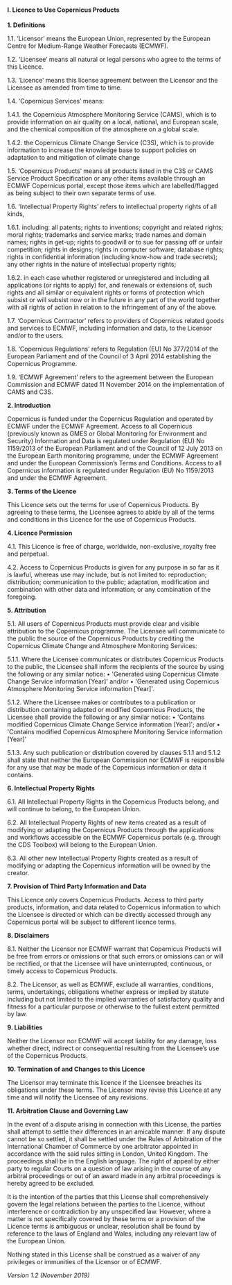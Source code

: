 #### I. Licence to Use Copernicus Products

**1.	Definitions**

1.1.	‘Licensor’ means the European Union, represented by the European Centre for Medium-Range Weather Forecasts (ECMWF).

1.2.	‘Licensee’ means all natural or legal persons who agree to the terms of this Licence.

1.3.	‘Licence’ means this license agreement between the Licensor and the Licensee as amended from time to time.

1.4.	‘Copernicus Services’ means:

1.4.1.	the Copernicus Atmosphere Monitoring Service (CAMS), which is to provide information on air quality on a local, national, and European scale, and the chemical composition of the atmosphere on a global scale. 

1.4.2.	the Copernicus Climate Change Service (C3S), which is to provide information to increase the knowledge base to support policies on adaptation to and mitigation of climate change

1.5.	‘Copernicus Products’ means all products listed in the C3S or CAMS Service Product Specification or any other items available through an ECMWF Copernicus portal, except those items which are labelled/flagged as being subject to their own separate terms of use.

1.6.	‘Intellectual Property Rights’ refers to intellectual property rights of all kinds, 

1.6.1.	including: all patents; rights to inventions; copyright and related rights; moral rights; trademarks and service marks; trade names and domain names; rights in get-up; rights to goodwill or to sue for passing off or unfair competition; rights in designs; rights in computer software; database rights; rights in confidential information (including know-how and trade secrets); any other rights in the nature of intellectual property rights;

1.6.2.	in each case whether registered or unregistered and including all applications (or rights to apply) for, and renewals or extensions of, such rights and all similar or equivalent rights or forms of protection which subsist or will subsist now or in the future in any part of the world together with all rights of action in relation to the infringement of any of the above.

1.7.	‘Copernicus Contractor’ refers to providers of Copernicus related goods and services to ECMWF, including information and data, to the Licensor and/or to the users.

1.8.	‘Copernicus Regulations’ refers to Regulation (EU) No 377/2014 of the European Parliament and of the Council of 3 April 2014 establishing the Copernicus Programme.

1.9.	 ‘ECMWF Agreement’ refers to the agreement between the European Commission and ECMWF dated 11 November 2014 on the implementation of CAMS and C3S.

**2.	Introduction**

Copernicus is funded under the Copernicus Regulation and operated by ECMWF under the ECMWF Agreement. Access to all Copernicus (previously known as GMES or Global Monitoring for Environment and Security) Information and Data is regulated under Regulation (EU) No 1159/2013 of the European Parliament and of the Council of 12 July 2013 on the European Earth monitoring programme, under the ECMWF Agreement and under the European Commission’s Terms and Conditions. Access to all Copernicus information is regulated under Regulation (EU) No 1159/2013 and under the ECMWF Agreement.

**3.	Terms of the Licence**

This Licence sets out the terms for use of Copernicus Products. By agreeing to these terms, the Licensee agrees to abide by all of the terms and conditions in this Licence for the use of Copernicus Products.
 
**4.	Licence Permission**

4.1.	This Licence is free of charge, worldwide, non-exclusive, royalty free and perpetual.

4.2.	Access to Copernicus Products is given for any purpose in so far as it is lawful, whereas use may include, but is not limited to: reproduction; distribution; communication to the public; adaptation, modification and combination with other data and information; or any combination of the foregoing.

**5.	 Attribution**

5.1.	All users of Copernicus Products must provide clear and visible attribution to the Copernicus programme. The Licensee will communicate to the public the source of the Copernicus Products by crediting the Copernicus Climate Change and Atmosphere Monitoring Services:

5.1.1.	Where the Licensee communicates or distributes Copernicus Products to the public, the Licensee shall inform the recipients of the source by using the following or any similar notice:
•	'Generated using Copernicus Climate Change Service information [Year]' and/or
•	'Generated using Copernicus Atmosphere Monitoring Service information [Year]'.

5.1.2.	Where the Licensee makes or contributes to a publication or distribution containing adapted or modified Copernicus Products, the Licensee shall provide the following or any similar notice:
•	'Contains modified Copernicus Climate Change Service information [Year]'; and/or
•	'Contains modified Copernicus Atmosphere Monitoring Service information [Year]'

5.1.3.	Any such publication or distribution covered by clauses 5.1.1 and 5.1.2 shall state that neither the European Commission nor ECMWF is responsible for any use that may be made of the Copernicus information or data it contains.

**6.	Intellectual Property Rights**

6.1.	All Intellectual Property Rights in the Copernicus Products belong, and will continue to belong, to the European Union.

6.2.	All Intellectual Property Rights of new items created as a result of modifying or adapting the Copernicus Products through the applications and workflows accessible on the ECMWF Copernicus portals (e.g. through the CDS Toolbox) will belong to the European Union.

6.3.	All other new Intellectual Property Rights created as a result of modifying or adapting the Copernicus information will be owned by the creator.

**7.	Provision of Third Party Information and Data**

This Licence only covers Copernicus Products. Access to third party products, information, and data related to Copernicus information to which the Licensee is directed or which can be directly accessed through any Copernicus portal will be subject to different licence terms. 

**8.	Disclaimers**

8.1.	Neither the Licensor nor ECMWF warrant that Copernicus Products will be free from errors or omissions or that such errors or omissions can or will be rectified, or that the Licensee will have uninterrupted, continuous, or timely access to Copernicus Products.

8.2.	The Licensor, as well as ECMWF, exclude all warranties, conditions, terms, undertakings, obligations whether express or implied by statute including but not limited to the implied warranties of satisfactory quality and fitness for a particular purpose or otherwise to the fullest extent permitted by law.

**9.	Liabilities**

Neither the Licensor nor ECMWF will accept liability for any damage, loss whether direct, indirect or consequential resulting from the Licensee’s use of the Copernicus Products.
 
**10.	Termination of and Changes to this Licence**

The Licensor may terminate this licence if the Licensee breaches its obligations under these terms. The Licensor may revise this Licence at any time and will notify the Licensee of any revisions.

**11.	Arbitration Clause and Governing Law**

In the event of a dispute arising in connection with this License, the parties shall attempt to settle their differences in an amicable manner. If any dispute cannot be so settled, it shall be settled under the Rules of Arbitration of the International Chamber of Commerce by one arbitrator appointed in accordance with the said rules sitting in London, United Kingdom. The proceedings shall be in the English language. The right of appeal by either party to regular Courts on a question of law arising in the course of any arbitral proceedings or out of an award made in any arbitral proceedings is hereby agreed to be excluded.

It is the intention of the parties that this License shall comprehensively govern the legal relations between the parties to the Licence, without interference or contradiction by any unspecified law. However, where a matter is not specifically covered by these terms or a provision of the Licence terms is ambiguous or unclear, resolution shall be found by reference to the laws of England and Wales, including any relevant law of the European Union. 

Nothing stated in this License shall be construed as a waiver of any privileges or immunities of the Licensor or of ECMWF.


*Version 1.2 (November 2019)*